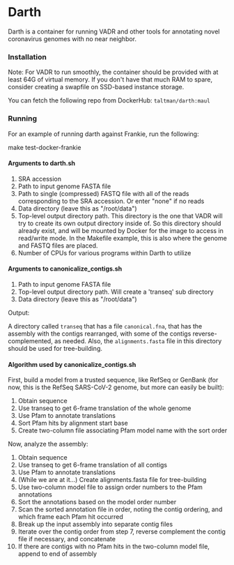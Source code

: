 # Darth #

Darth is a container for running VADR and other tools for annotating
novel coronavirus genomes with no near neighbor.


### Installation ###

Note: For VADR to run smoothly, the container should be provided with
at least 64G of virtual memory. If you don't have that much RAM to
spare, consider creating a swapfile on SSD-based instance storage.

You can fetch the following repo from DockerHub: `taltman/darth:maul`

### Running ###

For an example of running darth against Frankie, run the following:

make test-docker-frankie

#### Arguments to darth.sh

1. SRA accession
2. Path to input genome FASTA file
3. Path to single (compressed) FASTQ file with all of the reads corresponding to the SRA accession. Or enter "none" if no reads
4. Data directory (leave this as "/root/data")
5. Top-level output directory path. This directory is the one that VADR will try to
create its own output directory inside of. So this directory should
already exist, and will be mounted by Docker for the image to access
in read/write mode. In the Makefile example, this is also where the genome and FASTQ
files are placed.
6. Number of CPUs for various programs within Darth to utilize

#### Arguments to canonicalize_contigs.sh

1. Path to input genome FASTA file
2. Top-level output directory path. Will create a 'transeq' sub directory
3. Data directory (leave this as "/root/data")

Output:

A directory called `transeq` that has a file `canonical.fna`, that has
the assembly with the contigs rearranged, with some of the contigs
reverse-complemented, as needed. Also, the `alignments.fasta` file in
this directory should be used for tree-building.

#### Algorithm used by canonicalize_contigs.sh

First, build a model from a trusted sequence, like RefSeq or GenBank (for now, this is the RefSeq
SARS-CoV-2 genome, but more can easily be built):

1. Obtain sequence
2. Use transeq to get 6-frame translation of the whole genome
3. Use Pfam to annotate translations
4. Sort Pfam hits by alignment start base
5. Create two-column file associating Pfam model name with the sort order

Now, analyze the assembly:

1. Obtain sequence
2. Use transeq to get 6-frame translation of all contigs
3. Use Pfam to annotate translations
4. (While we are at it...) Create alignments.fasta file for tree-building
5. Use two-column model file to assign order numbers to the Pfam annotations
6. Sort the annotations based on the model order number
7. Scan the sorted annotation file in order, noting the contig ordering, and which frame each Pfam hit occurred
8. Break up the input assembly into separate contig files
9. Iterate over the contig order from step 7, reverse complement the contig file if necessary, and concatenate
10. If there are contigs with no Pfam hits in the two-column model file, append to end of assembly